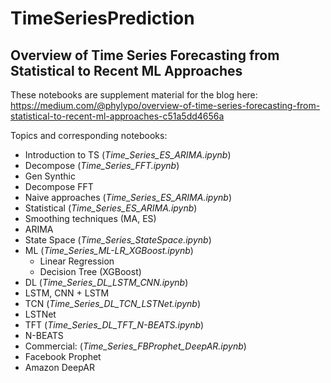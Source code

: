 # TimeSeriesPrediction

## Overview of Time Series Forecasting from Statistical to Recent ML Approaches 

These notebooks are supplement material for the blog here:
https://medium.com/@phylypo/overview-of-time-series-forecasting-from-statistical-to-recent-ml-approaches-c51a5dd4656a

Topics and corresponding notebooks:
- Introduction to TS (*Time_Series_ES_ARIMA.ipynb*)
- Decompose (*Time_Series_FFT.ipynb*)
 - Gen Synthic
 - Decompose FFT
- Naive approaches (*Time_Series_ES_ARIMA.ipynb*)
- Statistical (*Time_Series_ES_ARIMA.ipynb*)
 - Smoothing techniques (MA, ES)
 - ARIMA
 - State Space (*Time_Series_StateSpace.ipynb*)
- ML (*Time_Series_ML-LR_XGBoost.ipynb*)
  - Linear Regression
  - Decision Tree (XGBoost)
- DL (*Time_Series_DL_LSTM_CNN.ipynb*)
 - LSTM, CNN + LSTM
 - TCN (*Time_Series_DL_TCN_LSTNet.ipynb*)
 - LSTNet
 - TFT (*Time_Series_DL_TFT_N-BEATS.ipynb*)
 - N-BEATS
- Commercial: (*Time_Series_FBProphet_DeepAR.ipynb*)
 - Facebook Prophet
 - Amazon DeepAR

